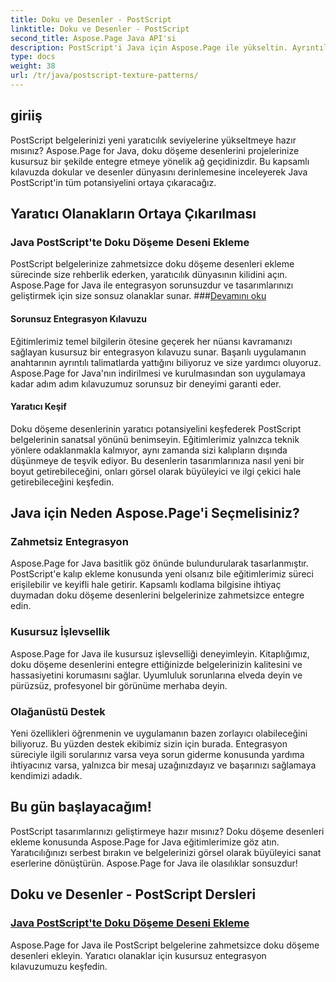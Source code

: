 ```yaml
---
title: Doku ve Desenler - PostScript
linktitle: Doku ve Desenler - PostScript
second_title: Aspose.Page Java API'si
description: PostScript'i Java için Aspose.Page ile yükseltin. Ayrıntılı Java PostScript eğitimlerimizde yaratıcı olasılıklar için doku döşeme desenlerini sorunsuz bir şekilde ekleyin.
type: docs
weight: 38
url: /tr/java/postscript-texture-patterns/
---
```

## giriiş

PostScript belgelerinizi yeni yaratıcılık seviyelerine yükseltmeye hazır mısınız? Aspose.Page for Java, doku döşeme desenlerini projelerinize kusursuz bir şekilde entegre etmeye yönelik ağ geçidinizdir. Bu kapsamlı kılavuzda dokular ve desenler dünyasını derinlemesine inceleyerek Java PostScript'in tüm potansiyelini ortaya çıkaracağız.

## Yaratıcı Olanakların Ortaya Çıkarılması

### Java PostScript'te Doku Döşeme Deseni Ekleme

 PostScript belgelerinize zahmetsizce doku döşeme desenleri ekleme sürecinde size rehberlik ederken, yaratıcılık dünyasının kilidini açın. Aspose.Page for Java ile entegrasyon sorunsuzdur ve tasarımlarınızı geliştirmek için size sonsuz olanaklar sunar. ###[Devamını oku](./add-texture-tiling-pattern/)

#### Sorunsuz Entegrasyon Kılavuzu

Eğitimlerimiz temel bilgilerin ötesine geçerek her nüansı kavramanızı sağlayan kusursuz bir entegrasyon kılavuzu sunar. Başarılı uygulamanın anahtarının ayrıntılı talimatlarda yattığını biliyoruz ve size yardımcı oluyoruz. Aspose.Page for Java'nın indirilmesi ve kurulmasından son uygulamaya kadar adım adım kılavuzumuz sorunsuz bir deneyimi garanti eder.

#### Yaratıcı Keşif

Doku döşeme desenlerinin yaratıcı potansiyelini keşfederek PostScript belgelerinin sanatsal yönünü benimseyin. Eğitimlerimiz yalnızca teknik yönlere odaklanmakla kalmıyor, aynı zamanda sizi kalıpların dışında düşünmeye de teşvik ediyor. Bu desenlerin tasarımlarınıza nasıl yeni bir boyut getirebileceğini, onları görsel olarak büyüleyici ve ilgi çekici hale getirebileceğini keşfedin.

## Java için Neden Aspose.Page'i Seçmelisiniz?

### Zahmetsiz Entegrasyon

Aspose.Page for Java basitlik göz önünde bulundurularak tasarlanmıştır. PostScript'e kalıp ekleme konusunda yeni olsanız bile eğitimlerimiz süreci erişilebilir ve keyifli hale getirir. Kapsamlı kodlama bilgisine ihtiyaç duymadan doku döşeme desenlerini belgelerinize zahmetsizce entegre edin.

### Kusursuz İşlevsellik

Aspose.Page for Java ile kusursuz işlevselliği deneyimleyin. Kitaplığımız, doku döşeme desenlerini entegre ettiğinizde belgelerinizin kalitesini ve hassasiyetini korumasını sağlar. Uyumluluk sorunlarına elveda deyin ve pürüzsüz, profesyonel bir görünüme merhaba deyin.

### Olağanüstü Destek

Yeni özellikleri öğrenmenin ve uygulamanın bazen zorlayıcı olabileceğini biliyoruz. Bu yüzden destek ekibimiz sizin için burada. Entegrasyon süreciyle ilgili sorularınız varsa veya sorun giderme konusunda yardıma ihtiyacınız varsa, yalnızca bir mesaj uzağınızdayız ve başarınızı sağlamaya kendimizi adadık.

## Bu gün başlayacağım!

PostScript tasarımlarınızı geliştirmeye hazır mısınız? Doku döşeme desenleri ekleme konusunda Aspose.Page for Java eğitimlerimize göz atın. Yaratıcılığınızı serbest bırakın ve belgelerinizi görsel olarak büyüleyici sanat eserlerine dönüştürün. Aspose.Page for Java ile olasılıklar sonsuzdur!
## Doku ve Desenler - PostScript Dersleri
### [Java PostScript'te Doku Döşeme Deseni Ekleme](./add-texture-tiling-pattern/)
Aspose.Page for Java ile PostScript belgelerine zahmetsizce doku döşeme desenleri ekleyin. Yaratıcı olanaklar için kusursuz entegrasyon kılavuzumuzu keşfedin.
